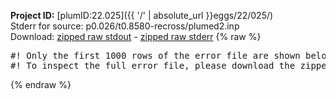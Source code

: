 **Project ID:** [plumID:22.025]({{ '/' | absolute_url }}eggs/22/025/)  
Stderr for source:  p0.026/t0.8580-recross/plumed2.inp   
Download: [zipped raw stdout](plumed2.inp.plumed_master.stdout.txt.zip) - [zipped raw stderr](plumed2.inp.plumed_master.stderr.txt.zip) 
{% raw %}
<pre>
#! Only the first 1000 rows of the error file are shown below
#! To inspect the full error file, please download the zipped raw stderr file above
</pre>
{% endraw %}
